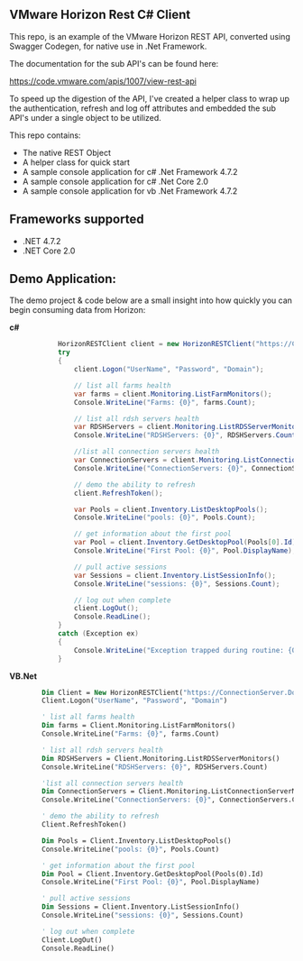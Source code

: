 ## VMware Horizon Rest C# Client

This repo, is an example of the VMware Horizon REST API, converted using Swagger Codegen, for native use in .Net Framework. 

The documentation for the sub API's can be found here: 

https://code.vmware.com/apis/1007/view-rest-api

To speed up the digestion of the API, I've created a helper class to wrap up the authentication, refresh and log off attributes and embedded the sub API's under a single object to be utilized.

This repo contains:

- The native REST Object
- A helper class for quick start
- A sample console application for c# .Net Framework 4.7.2
- A sample console application for c# .Net Core 2.0
- A sample console application for vb .Net Framework 4.7.2



<a name="frameworks-supported"></a>
## Frameworks supported
- .NET 4.7.2
- .NET Core 2.0

## Demo Application:

The demo project & code below are a small insight into how quickly you can begin consuming data from Horizon:

**c#**

``` c#
            HorizonRESTClient client = new HorizonRESTClient("https://ConnectionServer.Domain.local/rest");
            try
            {
                client.Logon("UserName", "Password", "Domain");

                // list all farms health
                var farms = client.Monitoring.ListFarmMonitors();
                Console.WriteLine("Farms: {0}", farms.Count);

                // list all rdsh servers health
                var RDSHServers = client.Monitoring.ListRDSServerMonitors();
                Console.WriteLine("RDSHServers: {0}", RDSHServers.Count);

                //list all connection servers health
                var ConnectionServers = client.Monitoring.ListConnectionServerMonitors();
                Console.WriteLine("ConnectionServers: {0}", ConnectionServers.Count);

                // demo the ability to refresh
                client.RefreshToken();

                var Pools = client.Inventory.ListDesktopPools();
                Console.WriteLine("pools: {0}", Pools.Count);

                // get information about the first pool
                var Pool = client.Inventory.GetDesktopPool(Pools[0].Id);
                Console.WriteLine("First Pool: {0}", Pool.DisplayName);

                // pull active sessions
                var Sessions = client.Inventory.ListSessionInfo();
                Console.WriteLine("sessions: {0}", Sessions.Count);

                // log out when complete
                client.LogOut();
                Console.ReadLine();
            }
            catch (Exception ex)
            {
                Console.WriteLine("Exception trapped during routine: {0}", ex.ToString());
            }
```

**VB.Net**

```vb
        Dim Client = New HorizonRESTClient("https://ConnectionServer.Domain.local/rest")
        Client.Logon("UserName", "Password", "Domain")

        ' list all farms health
        Dim farms = Client.Monitoring.ListFarmMonitors()
        Console.WriteLine("Farms: {0}", farms.Count)

        ' list all rdsh servers health
        Dim RDSHServers = Client.Monitoring.ListRDSServerMonitors()
        Console.WriteLine("RDSHServers: {0}", RDSHServers.Count)

        'list all connection servers health
        Dim ConnectionServers = Client.Monitoring.ListConnectionServerMonitors()
        Console.WriteLine("ConnectionServers: {0}", ConnectionServers.Count)

        ' demo the ability to refresh
        Client.RefreshToken()

        Dim Pools = Client.Inventory.ListDesktopPools()
        Console.WriteLine("pools: {0}", Pools.Count)

        ' get information about the first pool
        Dim Pool = Client.Inventory.GetDesktopPool(Pools(0).Id)
        Console.WriteLine("First Pool: {0}", Pool.DisplayName)

        ' pull active sessions
        Dim Sessions = Client.Inventory.ListSessionInfo()
        Console.WriteLine("sessions: {0}", Sessions.Count)

        ' log out when complete
        Client.LogOut()
        Console.ReadLine()
```
